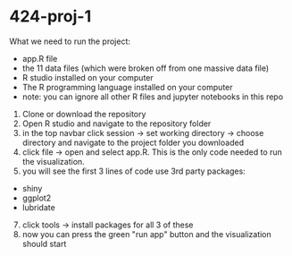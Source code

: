 # 424-proj-1

What we need to run the project:
- app.R file  
- the 11 data files (which were broken off from one massive data file)
- R studio installed on your computer
- The R programming language installed on your computer
- note: you can ignore all other R files and jupyter notebooks in this repo

1. Clone or download the repository
2. Open R studio and navigate to the repository folder
3. in the top navbar click session -> set working directory -> choose directory and navigate to the project folder you downloaded
4. click file -> open and select app.R. This is the only code needed to run the visualization.
5. you will see the first 3 lines of code use 3rd party packages:
- shiny
- ggplot2
- lubridate
7. click tools -> install packages for all 3 of these
8. now you can press the green "run app" button and the visualization should start

